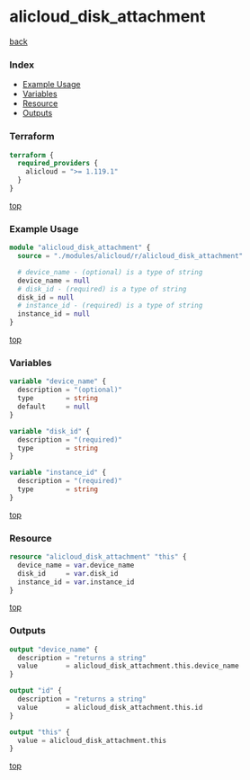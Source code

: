 # alicloud_disk_attachment

[back](../alicloud.md)

### Index

- [Example Usage](#example-usage)
- [Variables](#variables)
- [Resource](#resource)
- [Outputs](#outputs)

### Terraform

```terraform
terraform {
  required_providers {
    alicloud = ">= 1.119.1"
  }
}
```

[top](#index)

### Example Usage

```terraform
module "alicloud_disk_attachment" {
  source = "./modules/alicloud/r/alicloud_disk_attachment"

  # device_name - (optional) is a type of string
  device_name = null
  # disk_id - (required) is a type of string
  disk_id = null
  # instance_id - (required) is a type of string
  instance_id = null
}
```

[top](#index)

### Variables

```terraform
variable "device_name" {
  description = "(optional)"
  type        = string
  default     = null
}

variable "disk_id" {
  description = "(required)"
  type        = string
}

variable "instance_id" {
  description = "(required)"
  type        = string
}
```

[top](#index)

### Resource

```terraform
resource "alicloud_disk_attachment" "this" {
  device_name = var.device_name
  disk_id     = var.disk_id
  instance_id = var.instance_id
}
```

[top](#index)

### Outputs

```terraform
output "device_name" {
  description = "returns a string"
  value       = alicloud_disk_attachment.this.device_name
}

output "id" {
  description = "returns a string"
  value       = alicloud_disk_attachment.this.id
}

output "this" {
  value = alicloud_disk_attachment.this
}
```

[top](#index)